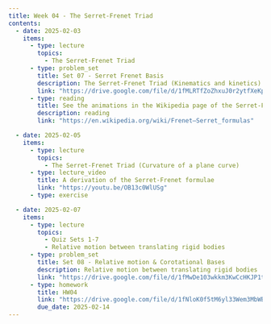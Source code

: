 ```yaml
---
title: Week 04 - The Serret-Frenet Triad
contents:
  - date: 2025-02-03
    items:
      - type: lecture
        topics:
          - The Serret-Frenet Triad
      - type: problem_set
        title: Set 07 - Serret Frenet Basis
        description: The Serret-Frenet Triad (Kinematics and kinetics)
        link: "https://drive.google.com/file/d/1fMLRTfZoZhxuJ0r2ytfXeKpjrPOrvM-M/view?usp=sharing"
      - type: reading
        title: See the animations in the Wikipedia page of the Serret-Frenet basis
        description: reading
        link: "https://en.wikipedia.org/wiki/Frenet–Serret_formulas"

  - date: 2025-02-05
    items:
      - type: lecture
        topics:
          - The Serret-Frenet Triad (Curvature of a plane curve)
      - type: lecture_video
        title: A derivation of the Serret-Frenet formulae
        link: "https://youtu.be/OB13c0WlUSg"
      - type: exercise

  - date: 2025-02-07
    items:
      - type: lecture
        topics:
          - Quiz Sets 1-7
          - Relative motion between translating rigid bodies
      - type: problem_set
        title: Set 08 - Relative motion & Corotational Bases
        description: Relative motion between translating rigid bodies
        link: "https://drive.google.com/file/d/1fMwDe103wkkm3KwCcHKJP1txolFj90jO/view?usp=sharing"
      - type: homework
        title: HW04
        link: "https://drive.google.com/file/d/1fNloK0f5tM6yl33Wem3MbWB8gFHk-DO8/view?usp=sharing"
        due_date: 2025-02-14
---
```


